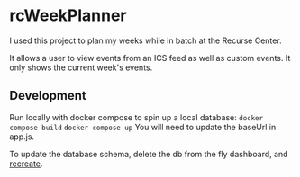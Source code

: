 # rcWeekPlanner

I used this project to plan my weeks while in batch at the Recurse Center.  

It allows a user to view events from an ICS feed as well as custom events.  It only shows the current week's events.  

## Development
Run locally with docker compose to spin up a local database:
`docker compose build`
`docker compose up`
You will need to update the baseUrl in app.js.

To update the database schema, delete the db from the fly dashboard, and [recreate](https://fly.io/docs/reference/postgres/).
